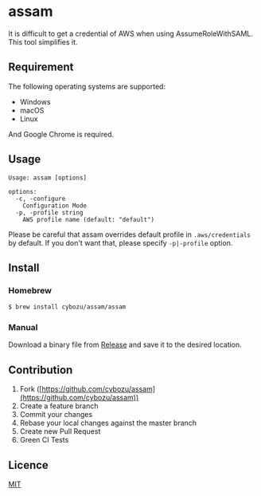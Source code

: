 assam
====

It is difficult to get a credential of AWS when using AssumeRoleWithSAML. This tool simplifies it.

## Requirement

The following operating systems are supported:

- Windows
- macOS
- Linux

And Google Chrome is required.

## Usage

```
Usage: assam [options]

options:
  -c, -configure
    Configuration Mode
  -p, -profile string
    AWS profile name (default: "default")
```

Please be careful that assam overrides default profile in `.aws/credentials` by default. If you don't want that, please specify `-p|-profile` option.

## Install

### Homebrew

```bash
$ brew install cybozu/assam/assam
```

### Manual

Download a binary file from [Release](https://github.com/cybozu/assam/releases) and save it to the desired location.

## Contribution

1. Fork ([https://github.com/cybozu/assam](https://github.com/cybozu/assam))
2. Create a feature branch
3. Commit your changes
4. Rebase your local changes against the master branch
5. Create new Pull Request
6. Green CI Tests

## Licence

[MIT](https://github.com/cybozu/assam/blob/master/LICENSE)
